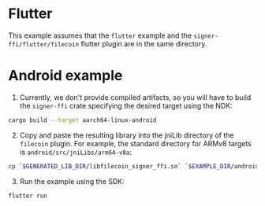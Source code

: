 # Flutter

This example assumes that the `flutter` example and the `signer-ffi/flutter/filecoin` flutter plugin are in the same directory.

# Android example

1. Currently, we don't provide compiled artifacts, so you will have to build the `signer-ffi` crate specifying the desired target using the NDK:

```bash
cargo build --target aarch64-linux-android
```

2. Copy and paste the resulting library into the jniLib directory of the `filecoin` plugin. For example, the standard directory for ARMv8 targets is `android/src/jniLibs/arm64-v8a`:

```bash
cp `$GENERATED_LIB_DIR/libfilecoin_signer_ffi.so` `$EXAMPLE_DIR/android/src/jniLibs/arm64-v8a`
```

3. Run the example using the SDK:

```bash
flutter run
```
